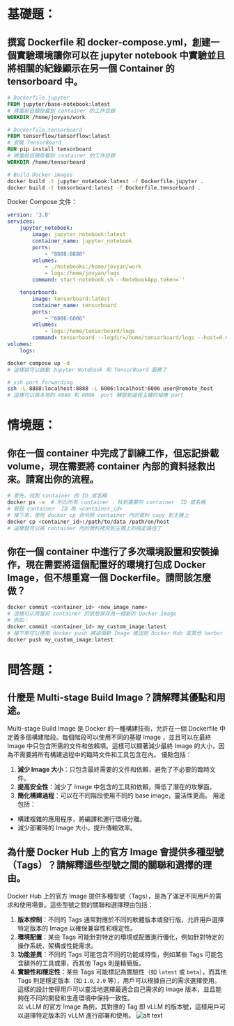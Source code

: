 # 基礎題：
## 撰寫 Dockerfile 和 docker-compose.yml，創建一個實驗環境讓你可以在 jupyter notebook 中實驗並且將相關的紀錄顯示在另一個 Container 的 tensorboard 中。
```dockerfile
# Dockerfile.jupyter
FROM jupyter/base-notebook:latest
# 將當前目錄掛載到 container 的工作目錄
WORKDIR /home/jovyan/work
```

```dockerfile
# Dockerfile.tensorboard
FROM tensorflow/tensorflow:latest
# 安裝 TensorBoard
RUN pip install tensorboard
# 將當前目錄掛載到 container 的工作目錄
WORKDIR /home/tensorboard
```

``` bash
# Build Docker images
docker build -t jupyter_notebook:latest -f Dockerfile.jupyter .
docker build -t tensorboard:latest -f Dockerfile.tensorboard .
```

Docker Compose 文件：
```yaml
version: '3.8'
services:
    jupyter_notebook:
        image: jupyter_notebook:latest
        container_name: jupyter_notebook
        ports:
            - "8888:8888"
        volumes:
            - ./notebooks:/home/jovyan/work
            - logs:/home/jovyan/logs
        command: start-notebook.sh --NotebookApp.token=''

    tensorboard:
        image: tensorboard:latest
        container_name: tensorboard
        ports:
            - "6006:6006"
        volumes:
            - logs:/home/tensorboard/logs
        command: tensorboard --logdir=/home/tensorboard/logs --host=0.0.0.0
volumes:
    logs:
```

```bash
docker compose up -d
# 這樣就可以啟動 Jupyter Notebook 和 TensorBoard 服務了
```
``` bash
# ssh port forwarding
ssh -L 8888:localhost:8888 -L 6006:localhost:6006 user@remote_host
# 這樣可以將本地的 8888 和 6006  port 轉發到遠程主機的相應 port 
```

# 情境題：
## 你在一個 container 中完成了訓練工作，但忘記掛載 volume，現在需要將 container 內部的資料拯救出來。請寫出你的流程。
```bash
# 首先，找到 container 的 ID 或名稱
docker ps -a  # 列出所有 container ，找到需要的 container  ID 或名稱
# 假設 container  ID 為 <container_id>
# 接下來，使用 docker cp 命令將 container 內的資料 copy 到主機上
docker cp <container_id>:/path/to/data /path/on/host
# 這樣就可以將 container 內的資料拷貝到主機上的指定路徑了
```

## 你在一個 container 中進行了多次環境設置和安裝操作，現在需要將這個配置好的環境打包成 Docker Image，但不想重寫一個 Dockerfile。請問該怎麼做？
```bash
docker commit <container_id> <new_image_name>
# 這樣可以將當前 container 的狀態保存為一個新的 Docker Image
# 例如：
docker commit <container_id> my_custom_image:latest
# 接下來可以使用 docker push 將這個新 Image 推送到 Docker Hub 或其他 harbor
docker push my_custom_image:latest
```


# 問答題：
## 什麼是 Multi-stage Build Image？請解釋其優點和用途。
Multi-stage Build Image 是 Docker 的一種構建技術，允許在一個 Dockerfile 中定義多個構建階段。每個階段可以使用不同的基礎 Image ，並且可以在最終 Image 中只包含所需的文件和依賴項。這樣可以顯著減少最終 Image 的大小，因為不需要將所有構建過程中的臨時文件和工具包含在內。
優點包括：
1. **減少 Image 大小**：只包含最終需要的文件和依賴，避免了不必要的臨時文件。
2. **提高安全性**：減少了 Image 中包含的工具和依賴，降低了潛在的攻擊面。
3. **簡化構建過程**：可以在不同階段使用不同的 base image，靈活性更高。
用途包括：
- 構建複雜的應用程序，將編譯和運行環境分離。
- 減少部署時的 Image 大小，提升傳輸效率。

## 為什麼 Docker Hub 上的官方 Image 會提供多種型號（Tags）？請解釋這些型號之間的關聯和選擇的理由。
Docker Hub 上的官方 Image 提供多種型號（Tags），是為了滿足不同用戶的需求和使用場景。這些型號之間的關聯和選擇理由包括：
1. **版本控制**：不同的 Tags 通常對應於不同的軟體版本或發行版，允許用戶選擇特定版本的 Image 以確保兼容性和穩定性。
2. **環境配置**：某些 Tags 可能針對特定的環境或配置進行優化，例如針對特定的操作系統、架構或性能需求。
3. **功能差異**：不同的 Tags 可能包含不同的功能或特性，例如某些 Tags 可能包含額外的工具或庫，而其他 Tags 則是精簡版。
4. **實驗性和穩定性**：某些 Tags 可能標記為實驗性（如 `latest` 或 `beta`），而其他 Tags 則是穩定版本（如 `1.0`, `2.0` 等），用戶可以根據自己的需求選擇使用。
這樣的設計使得用戶可以靈活地選擇最適合自己需求的 Image 版本，並且能夠在不同的開發和生產環境中保持一致性。  
以 vLLM 的官方 Image 為例，其對應的 Tag 即 vLLM 的版本號，這樣用戶可以選擇特定版本的 vLLM 進行部署和使用。
![alt text](image.png)